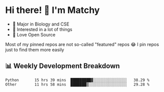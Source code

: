 # Hi there! 👋 I'm Matchy

- 🧬 Major in Biology and CSE
- 🎈 Interested in a lot of things
- 💜 Love Open Source

Most of my pinned repos are not so-called "featured" repos 😂 I pin repos just to find them more easily

## 📊 Weekly Development Breakdown

<!--START_SECTION:waka-->

```text
Python       15 hrs 39 mins  █████████▓░░░░░░░░░░░░░░░   38.29 %
Other        11 hrs 58 mins  ███████▒░░░░░░░░░░░░░░░░░   29.28 %
```

<!--END_SECTION:waka-->
